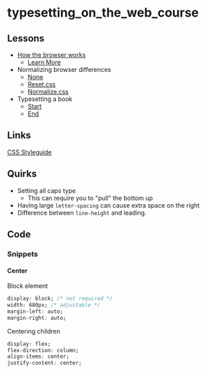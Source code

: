 # typesetting_on_the_web_course

## Lessons

- [How the browser works](tktk.com)
    - [Learn More](https://codeburst.io/how-browsers-work-6350a4234634)
- Normalizing browser differences
    - [None](/lessons/reset-css/none.html)
    - [Reset.css](/lessons/reset-css/reset.html)
    - [Normalize.css](/lessons/reset-css/normalize.html)
- Typesetting a book
    - [Start](/lessons/book/start.html)
    - [End](/lessons/book/end.html)


## Links

[CSS Styleguide](https://css-tricks.com/sass-style-guide/)

## Quirks

- Setting all caps type
    - This can require you to "pull" the bottom up
- Having large `letter-spacing` can cause extra space on the right
- Difference between `line-height` and leading.

## Code

### Snippets

#### Center

Block element

```css
display: block; /* not required */
width: 680px; /* adjustable */
margin-left: auto;
margin-right: auto;
```

Centering children

```css
display: flex;
flex-direction: column;
align-items: center;
justify-content: center;
```
